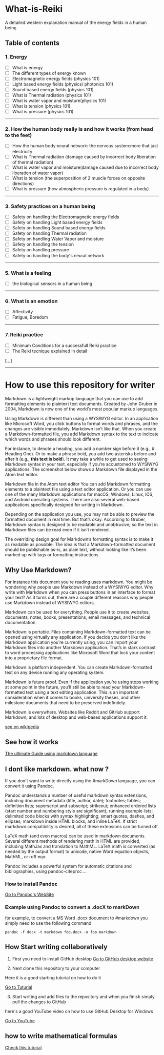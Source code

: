 # What-is-Reiki
A detailed western explanation manual of the energy fields in a human being


## Table of contents

### 1. Energy
  - [ ] What is energy
  - [ ] The different types of energy known
  - [ ] Electromagnetic energy fields (physics 101)
  - [ ] Light based energy fields (physics/ photonics 101)
  - [ ] Sound based energy fields (physics 101)
  - [ ] What is Thermal radiation (physics 101)
  - [ ] What is water vapor and moisture(physics 101)
  - [ ] What is tension (physics 101)
  - [ ] What is pressure (physics 101)
- - - -   

### 2. How the human body really is and how it works (from head to the feet) 
  - [ ] How the human body neural network:  the nervous system:more that just electricity
  - [ ] What is Thermal radiation (damage caused by incorrect body liberation of thermal radiation)
  - [ ] What is water vapor and moisture(damage caused due to incorrect body liberation of water vapor)
  - [ ] What is tension (the superposition of 2 muscle forces on opposite directions)
  - [ ] What is pressure (how atmospheric pressure is regulated in a body)
- - - -     

### 3. Safety practices on a human being
  - [ ] Safety on handling the Electromagnetic energy fields
  - [ ] Safety on handling Light based energy fields
  - [ ] Safety on handling Sound based energy fields
  - [ ] Safety on handling Thermal radiation 
  - [ ] Safety on handling Water Vapor and moisture
  - [ ] Safety on handling the tension
  - [ ] Safety on handling pressure
  - [ ] Safety on handling the body's neural network
- - - -     

### 5. What is a feeling
  - [ ] the biological sensors in a human being
 - - - -   
 
### 6. What is an emotion
  - [ ] Affectivity
  - [ ] Fatigue, Boredom
  - - - -   
  
### 7. Reiki practice
  - [ ] Minimum Conditions for a successfull Reiki practice 
  - [ ] The Reiki tecnique explained in detail 

[…]

- - - - 
# How to use this repository for writer 
Markdown is a lightweight markup language that you can use to add formatting elements to plaintext text documents. Created by John Gruber in 2004, Markdown is now one of the world’s most popular markup languages.

Using Markdown is different than using a WYSIWYG editor. In an application like Microsoft Word, you click buttons to format words and phrases, and the changes are visible immediately. Markdown isn’t like that. When you create a Markdown-formatted file, you add Markdown syntax to the text to indicate which words and phrases should look different.

For instance, to denote a heading, you add a number sign before it (e.g., # Heading One). Or to make a phrase bold, you add two asterisks before and after it (e.g., **this text is bold**). It may take a while to get used to seeing Markdown syntax in your text, especially if you’re accustomed to WYSIWYG applications. The screenshot below shows a Markdown file displayed in the Atom text editor.

Markdown file in the Atom text editor
You can add Markdown formatting elements to a plaintext file using a text editor application. Or you can use one of the many Markdown applications for macOS, Windows, Linux, iOS, and Android operating systems. There are also several web-based applications specifically designed for writing in Markdown.

Depending on the application you use, you may not be able to preview the formatted document in real time. But that’s okay. According to Gruber, Markdown syntax is designed to be readable and unobtrusive, so the text in Markdown files can be read even if it isn’t rendered.

The overriding design goal for Markdown’s formatting syntax is to make it as readable as possible. The idea is that a Markdown-formatted document should be publishable as-is, as plain text, without looking like it’s been marked up with tags or formatting instructions.

## Why Use Markdown?
For instance this document you're reading uses markdown. 
You might be wondering why people use Markdown instead of a WYSIWYG editor. Why write with Markdown when you can press buttons in an interface to format your text? As it turns out, there are a couple different reasons why people use Markdown instead of WYSIWYG editors.

Markdown can be used for everything. People use it to create websites, documents, notes, books, presentations, email messages, and technical documentation.

Markdown is portable. Files containing Markdown-formatted text can be opened using virtually any application. If you decide you don’t like the Markdown application you’re currently using, you can import your Markdown files into another Markdown application. That’s in stark contrast to word processing applications like Microsoft Word that lock your content into a proprietary file format.

Markdown is platform independent. You can create Markdown-formatted text on any device running any operating system.

Markdown is future proof. Even if the application you’re using stops working at some point in the future, you’ll still be able to read your Markdown-formatted text using a text editing application. This is an important consideration when it comes to books, university theses, and other milestone documents that need to be preserved indefinitely.

Markdown is everywhere. Websites like Reddit and GitHub support Markdown, and lots of desktop and web-based applications support it.


[see on wikipedia](https://en.wikipedia.org/wiki/Markdown)

## See how it works
[The ultimate Guide using markdown language](https://gist.github.com/cuonggt/9b7d08a597b167299f0d)

## I dont like markdown. what now ?
If you don't want to write directly using the #markDown language, you can convert it using Pandoc.

Pandoc understands a number of useful markdown syntax extensions, including document metadata (title, author, date); footnotes; tables; definition lists; superscript and subscript; strikeout; enhanced ordered lists (start number and numbering style are significant); running example lists; delimited code blocks with syntax highlighting; smart quotes, dashes, and ellipses; markdown inside HTML blocks; and inline LaTeX. If strict markdown compatibility is desired, all of these extensions can be turned off.

LaTeX math (and even macros) can be used in markdown documents. Several different methods of rendering math in HTML are provided, including MathJax and translation to MathML. LaTeX math is converted (as needed by the output format) to unicode, native Word equation objects, MathML, or roff eqn.

Pandoc includes a powerful system for automatic citations and bibliographies, using pandoc-citeproc
...

### How to install Pandoc
[Go to Pandoc's WebSite](https://pandoc.org/installing.html)

### Example using Pandoc to convert a .docX to markDown
for example, to convert a MS Word .docx document to #markdown you simply need to use the following command 
```
pandoc -f docx -t markdown foo.docx -o foo.markdown
```

## How Start writing collaboratively
1. First you need to install GitHub desktop 
[Go to GitHub desktop website](https://desktop.github.com)

2. Next clone this repository to your computer

Here it is a good starting tutorial on how to do it

[Go to Tuturial ](https://docs.github.com/en/desktop/contributing-and-collaborating-using-github-desktop/cloning-a-repository-from-github-to-github-desktop)

3. Start writing and add files to the repository and when you finish simply pull the changes to GitHub

here's a good YouTube video on how to use GitHub Desktop for Windows

[Go to YouTube](https://www.youtube.com/watch?v=77W2JSL7-r8)

## how to write mathematical formulas 

[Check this tutorial]( https://jaantollander.com/post/scientific-writing-with-markdown/)
